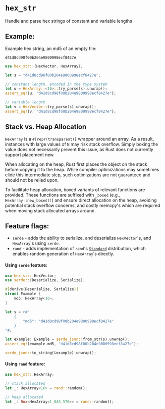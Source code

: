 # `hex_str`
Handle and parse hex strings of constant and variable lengths

## Example:

Example hex string, an md5 of an empty file:
```text
d41d8cd98f00b204e9800998ecf8427e
```
```rust
use hex_str::{HexVector, HexArray};

let s = "d41d8cd98f00b204e9800998ecf8427e";

// constant length, encoded in the type system
let u = HexArray::<16>::try_parse(s).unwrap();
assert_eq!(u, "d41d8cd98f00b204e9800998ecf8427e");

// variable length
let v = HexVector::try_parse(s).unwrap();
assert_eq!(v, "d41d8cd98f00b204e9800998ecf8427e");
```

## Stack vs. Heap Allocation
`HexArray` is a `#[repr(transparent)]` wrapper around an array. As a result, instances with large values of `N` may risk stack overflow. Simply boxing the value does not necessarily prevent this issue, as Rust does not currently support placement new.  

When allocating on the heap, Rust first places the object on the stack before copying it to the heap. While compiler optimizations may sometimes elide this intermediate step, such optimizations are not guaranteed and should not be relied upon.  

To facilitate heap allocation, boxed variants of relevant functions are provided. These functions are suffixed with `_boxed` (e.g., `HexArray::new_boxed()`) and ensure direct allocation on the heap, avoiding potential stack overflow concerns, and costly memcpy's which are required when moving stack allocated arrays around.

## Feature flags:
- `serde` - adds the ability to serialize, and deserialize `HexVector`'s, and `HexArray`'s using `serde`.
- `rand` - adds implementation of `rand`'s [`Standard`](https://docs.rs/rand/0.8.4/rand/distributions/struct.Standard.html)
distribution, which enables random generation of `HexArray`'s directly.

#### Using `serde` feature:
```rust
use hex_str::HexVector;
use serde::{Deserialize, Serialize};

#[derive(Deserialize, Serialize)]
struct Example {
    md5: HexArray<16>,
}

let s = r#"
    {
        "md5": "d41d8cd98f00b204e9800998ecf8427e"
    }
"#;

let example: Example = serde_json::from_str(s).unwrap();
assert_eq!(example.md5, "d41d8cd98f00b204e9800998ecf8427e");

serde_json::to_string(&example).unwrap();
```

#### Using `rand` feature:
```rust
use hex_str::HexArray;

// stack allocated
let _: HexArray<16> = rand::random();

// heap allocated
let _: Box<HexArray<1_048_576>> = rand::random();
```